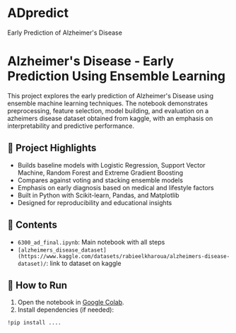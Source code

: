 # ADpredict
Early Prediction of Alzheimer's Disease
# Alzheimer's Disease - Early Prediction Using Ensemble Learning

This project explores the early prediction of Alzheimer's Disease using ensemble machine learning techniques. The notebook demonstrates preprocessing, feature selection, model building, and evaluation on a azheimers disease dataset obtained from kaggle, with an emphasis on interpretability and predictive performance.

## 🧠 Project Highlights

- Builds baseline models with Logistic Regression, Support Vector Machine, Random Forest and Extreme Gradient Boosting
- Compares against voting and stacking ensemble models
- Emphasis on early diagnosis based on medical and lifestyle factors
- Built in Python with Scikit-learn, Pandas, and Matplotlib
- Designed for reproducibility and educational insights

## 📁 Contents

- `6300_ad_final.ipynb`: Main notebook with all steps
- `[alzheimers_disease_dataset](https://www.kaggle.com/datasets/rabieelkharoua/alzheimers-disease-dataset)/`: link to dataset on kaggle


## 🚀 How to Run

1. Open the notebook in [Google Colab](https://colab.research.google.com/).
2. Install dependencies (if needed):

```bash
!pip install ....

